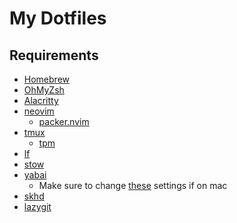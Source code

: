 # My Dotfiles

## Requirements

- [Homebrew](https://brew.sh/)
- [OhMyZsh](https://github.com/ohmyzsh/ohmyzsh?tab=readme-ov-file#basic-installation)
- [Alacritty](https://github.com/alacritty/alacritty?tab=readme-ov-file#installation)
- [neovim](https://github.com/neovim/neovim?tab=readme-ov-file#install-from-package)
    - [packer.nvim](https://github.com/wbthomason/packer.nvim?tab=readme-ov-file#quickstart)
- [tmux](https://github.com/tmux/tmux?tab=readme-ov-file#installation)
    - [tpm](https://github.com/tmux-plugins/tpm?tab=readme-ov-file#installation)
- [lf](https://formulae.brew.sh/formula/lf#default)
- [stow](https://formulae.brew.sh/formula/stow#default) 
- [yabai](https://github.com/koekeishiya/yabai/wiki/Installing-yabai-(latest-release))
    - Make sure to change [these](https://github.com/koekeishiya/yabai/wiki#installation-requirements) settings if on mac
- [skhd](https://github.com/koekeishiya/skhd?tab=readme-ov-file#install)
- [lazygit](https://github.com/jesseduffield/lazygit?tab=readme-ov-file#homebrew)
